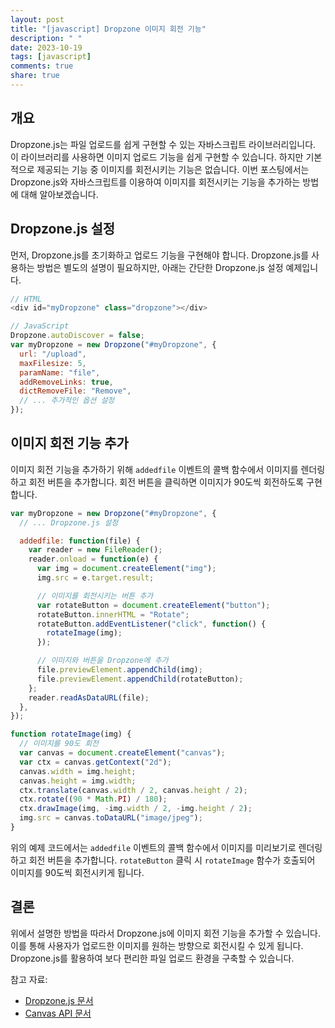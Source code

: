 ```yaml
---
layout: post
title: "[javascript] Dropzone 이미지 회전 기능"
description: " "
date: 2023-10-19
tags: [javascript]
comments: true
share: true
---
```


## 개요
Dropzone.js는 파일 업로드를 쉽게 구현할 수 있는 자바스크립트 라이브러리입니다. 이 라이브러리를 사용하면 이미지 업로드 기능을 쉽게 구현할 수 있습니다. 하지만 기본적으로 제공되는 기능 중 이미지를 회전시키는 기능은 없습니다. 이번 포스팅에서는 Dropzone.js와 자바스크립트를 이용하여 이미지를 회전시키는 기능을 추가하는 방법에 대해 알아보겠습니다.

## Dropzone.js 설정
먼저, Dropzone.js를 초기화하고 업로드 기능을 구현해야 합니다. Dropzone.js를 사용하는 방법은 별도의 설명이 필요하지만, 아래는 간단한 Dropzone.js 설정 예제입니다.

```javascript
// HTML
<div id="myDropzone" class="dropzone"></div>

// JavaScript
Dropzone.autoDiscover = false;
var myDropzone = new Dropzone("#myDropzone", {
  url: "/upload",
  maxFilesize: 5,
  paramName: "file",
  addRemoveLinks: true,
  dictRemoveFile: "Remove",
  // ... 추가적인 옵션 설정
});
```

## 이미지 회전 기능 추가
이미지 회전 기능을 추가하기 위해 `addedfile` 이벤트의 콜백 함수에서 이미지를 렌더링하고 회전 버튼을 추가합니다. 회전 버튼을 클릭하면 이미지가 90도씩 회전하도록 구현합니다.

```javascript
var myDropzone = new Dropzone("#myDropzone", {
  // ... Dropzone.js 설정

  addedfile: function(file) {
    var reader = new FileReader();
    reader.onload = function(e) {
      var img = document.createElement("img");
      img.src = e.target.result;

      // 이미지를 회전시키는 버튼 추가
      var rotateButton = document.createElement("button");
      rotateButton.innerHTML = "Rotate";
      rotateButton.addEventListener("click", function() {
        rotateImage(img);
      });

      // 이미지와 버튼을 Dropzone에 추가
      file.previewElement.appendChild(img);
      file.previewElement.appendChild(rotateButton);
    };
    reader.readAsDataURL(file);
  },
});

function rotateImage(img) {
  // 이미지를 90도 회전
  var canvas = document.createElement("canvas");
  var ctx = canvas.getContext("2d");
  canvas.width = img.height;
  canvas.height = img.width;
  ctx.translate(canvas.width / 2, canvas.height / 2);
  ctx.rotate((90 * Math.PI) / 180);
  ctx.drawImage(img, -img.width / 2, -img.height / 2);
  img.src = canvas.toDataURL("image/jpeg");
}
```

위의 예제 코드에서는 `addedfile` 이벤트의 콜백 함수에서 이미지를 미리보기로 렌더링하고 회전 버튼을 추가합니다. `rotateButton` 클릭 시 `rotateImage` 함수가 호출되어 이미지를 90도씩 회전시키게 됩니다.

## 결론
위에서 설명한 방법을 따라서 Dropzone.js에 이미지 회전 기능을 추가할 수 있습니다. 이를 통해 사용자가 업로드한 이미지를 원하는 방향으로 회전시킬 수 있게 됩니다. Dropzone.js를 활용하여 보다 편리한 파일 업로드 환경을 구축할 수 있습니다.

참고 자료:
- [Dropzone.js 문서](https://www.dropzonejs.com/)
- [Canvas API 문서](https://developer.mozilla.org/ko/docs/Web/API/Canvas_API)